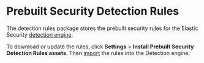 # Prebuilt Security Detection Rules

The detection rules package stores the prebuilt security rules for the Elastic Security [detection engine](https://www.elastic.co/guide/en/security/7.13/detection-engine-overview.html).

To download or update the rules, click **Settings** > **Install Prebuilt Security Detection Rules assets**.
Then [import](https://www.elastic.co/guide/en/security/master/rules-ui-management.html#load-prebuilt-rules)
the rules into the Detection engine.

